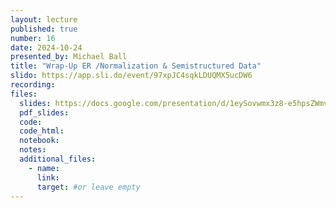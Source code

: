 ```yaml
---
layout: lecture
published: true
number: 16
date: 2024-10-24
presented_by: Michael Ball
title: "Wrap-Up ER /Normalization & Semistructured Data"
slido: https://app.sli.do/event/97xpJC4sqkLDUQMX5ucDW6
recording:
files:
  slides: https://docs.google.com/presentation/d/1eySovwmx3z8-e5hpsZWmvTa3zhP0RvjuvNT-vAnSxkc/edit#slide=id.SLIDES_API497793440_0
  pdf_slides:
  code:
  code_html:
  notebook:
  notes:
  additional_files:
    - name:
      link:
      target: #or leave empty
---
```

